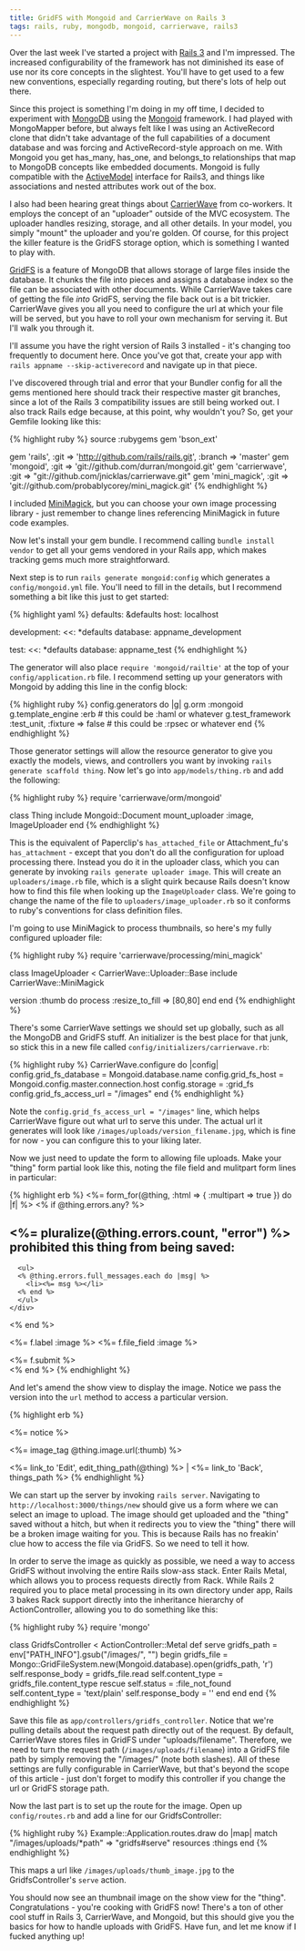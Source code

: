 ```yaml
---
title: GridFS with Mongoid and CarrierWave on Rails 3
tags: rails, ruby, mongodb, mongoid, carrierwave, rails3
---
```


Over the last week I've started a project with [Rails 3](http://guides.rails.info/3_0_release_notes.html) and I'm impressed. The increased configurability of the framework has not diminished its ease of use nor its core concepts in the slightest. You'll have to get used to a few new conventions, especially regarding routing, but there's lots of help out there.

Since this project is something I'm doing in my off time, I decided to experiment with [MongoDB](http://www.mongodb.org/) using the [Mongoid](http://mongoid.org) framework. I had played with MongoMapper before, but always felt like I was using an ActiveRecord clone that didn't take advantage of the full capabilities of a document database and was forcing and ActiveRecord-style approach on me. With Mongoid you get has\_many, has\_one, and belongs\_to relationships that map to MongoDB concepts like embedded documents. Mongoid is fully compatible with the [ActiveModel](http://github.com/rails/rails/tree/master/activemodel) interface for Rails3, and things like associations and nested attributes work out of the box.

I also had been hearing great things about [CarrierWave](http://github.com/jnicklas/carrierwave) from co-workers. It employs the concept of an "uploader" outside of the MVC ecosystem. The uploader handles resizing, storage, and all other details. In your model, you simply "mount" the uploader and you're golden. Of course, for this project the killer feature is the GridFS storage option, which is something I wanted to play with.

[GridFS](http://www.mongodb.org/display/DOCS/GridFS+Specification) is a feature of MongoDB that allows storage of large files inside the database. It chunks the file into pieces and assigns a database index so the file can be associated with other documents. While CarrierWave takes care of getting the file _into_ GridFS, serving the file back out is a bit trickier. CarrierWave gives you all you need to configure the url at which your file will be served, but you have to roll your own mechanism for serving it. But I'll walk you through it.

I'll assume you have the right version of Rails 3 installed - it's changing too frequently to document here. Once you've got that, create your app with `rails appname --skip-activerecord` and navigate up in that piece.

I've discovered through trial and error that your Bundler config for all the gems mentioned here should track their respective master git branches, since a lot of the Rails 3 compatibility issues are still being worked out. I also track Rails edge because, at this point, why wouldn't you? So, get your Gemfile looking like this:

{% highlight ruby %}
source :rubygems
gem 'bson_ext'

gem 'rails', :git => 'http://github.com/rails/rails.git', :branch => 'master'
gem 'mongoid', :git => 'git://github.com/durran/mongoid.git'
gem 'carrierwave', :git => "git://github.com/jnicklas/carrierwave.git"
gem 'mini_magick', :git => 'git://github.com/probablycorey/mini_magick.git'
{% endhighlight %}

I included [MiniMagick](http://github.com/probablycorey/mini_magick), but you can choose your own image processing library - just remember to change lines referencing MiniMagick in future code examples. 

Now let's install your gem bundle. I recommend calling `bundle install vendor` to get all your gems vendored in your Rails app, which makes tracking gems much more straightforward. 

Next step is to run `rails generate mongoid:config` which generates a `config/mongoid.yml` file. You'll need to fill in the details, but I recommend something a bit like this just to get started:

{% highlight yaml %}
defaults: &defaults
  host: localhost

development:
  <<: *defaults
  database: appname_development

test:
  <<: *defaults
  database: appname_test
{% endhighlight %}

The generator will also place `require 'mongoid/railtie'` at the top of your `config/application.rb` file. I recommend setting up your generators with Mongoid by adding this line in the config block:

{% highlight ruby %}
config.generators do |g|
  g.orm :mongoid
  g.template_engine :erb # this could be :haml or whatever
  g.test_framework :test_unit, :fixture => false # this could be :rpsec or whatever
end
{% endhighlight %}

Those generator settings will allow the resource generator to give you exactly the models, views, and controllers you want by invoking `rails generate scaffold thing`. Now let's go into `app/models/thing.rb` and add the following:
  
{% highlight ruby %}
require 'carrierwave/orm/mongoid'

class Thing
  include Mongoid::Document
  mount_uploader :image, ImageUploader
end
{% endhighlight %}

This is the equivalent of Paperclip's `has_attached_file` or Attachment_fu's `has_attachment` - except that you don't do all the configuration for upload processing there. Instead you do it in the uploader class, which you can generate by invoking `rails generate uploader image`. This will create an `uploaders/image.rb` file, which is a slight quirk because Rails doesn't know how to find this file when looking up the `ImageUploader` class. We're going to change the name of the file to `uploaders/image_uploader.rb` so it conforms to ruby's conventions for class definition files. 

I'm going to use MiniMagick to process thumbnails, so here's my fully configured uploader file:

{% highlight ruby %}
require 'carrierwave/processing/mini_magick'

class ImageUploader < CarrierWave::Uploader::Base
  include CarrierWave::MiniMagick
  
  version :thumb do
    process :resize_to_fill => [80,80]
  end
end
{% endhighlight %}

There's some CarrierWave settings we should set up globally, such as all the MongoDB and GridFS stuff. An initializer is the best place for that junk, so stick this in a new file called `config/initializers/carrierwave.rb`:

{% highlight ruby %}
CarrierWave.configure do |config|
  config.grid_fs_database = Mongoid.database.name
  config.grid_fs_host = Mongoid.config.master.connection.host
  config.storage = :grid_fs
  config.grid_fs_access_url = "/images"
end
{% endhighlight %}

Note the `config.grid_fs_access_url = "/images"` line, which helps CarrierWave figure out what url to serve this under. The actual url it generates will look like `/images/uploads/version_filename.jpg`, which is fine for now - you can configure this to your liking later.

Now we just need to update the form to allowing file uploads. Make your "thing" form partial look like this, noting the file field and mulitpart form lines in particular:

{% highlight erb %}
<%= form_for(@thing, :html => { :multipart => true }) do |f| %>
  <% if @thing.errors.any? %>
    <div id="error_explanation">
      <h2><%= pluralize(@thing.errors.count, "error") %> prohibited this thing from being saved:</h2>

      <ul>
      <% @thing.errors.full_messages.each do |msg| %>
        <li><%= msg %></li>
      <% end %>
      </ul>
    </div>
  <% end %>
  
  <%= f.label :image %>
  <%= f.file_field :image %>

  <div class="actions">
    <%= f.submit %>
  </div>
<% end %>
{% endhighlight %}

And let's amend the show view to display the image. Notice we pass the version into the `url` method to access a particular version.

{% highlight erb %}
<p id="notice"><%= notice %></p>
<%= image_tag @thing.image.url(:thumb) %>

<%= link_to 'Edit', edit_thing_path(@thing) %> |
<%= link_to 'Back', things_path %>
{% endhighlight %}

We can start up the server by invoking `rails server`. Navigating to `http://localhost:3000/things/new` should give us a form where we can select an image to upload. The image should get uploaded and the "thing" saved without a hitch, but when it redirects you to view the "thing" there will be a broken image waiting for you. This is because Rails has no freakin' clue how to access the file via GridFS. So we need to tell it how.

In order to serve the image as quickly as possible, we need a way to access GridFS without involving the entire Rails slow-ass stack. Enter Rails Metal, which allows you to process requests directly from Rack. While Rails 2 required you to place metal processing in its own directory under app, Rails 3 bakes Rack support directly into the inheritance hierarchy of ActionController, allowing you to do something like this:

{% highlight ruby %}
require 'mongo'

class GridfsController < ActionController::Metal
  def serve
    gridfs_path = env["PATH_INFO"].gsub("/images/", "")
    begin
      gridfs_file = Mongo::GridFileSystem.new(Mongoid.database).open(gridfs_path, 'r')
      self.response_body = gridfs_file.read
      self.content_type = gridfs_file.content_type
    rescue
      self.status = :file_not_found
      self.content_type = 'text/plain'
      self.response_body = ''
    end
  end
end
{% endhighlight %}

Save this file as `app/controllers/gridfs_controller`. Notice that we're pulling details about the request path directly out of the request. By default, CarrierWave stores files in GridFS under "uploads/filename". Therefore, we need to turn the request path (`/images/uploads/filename`) into a GridFS file path by simply removing the "/images/" (note both slashes). All of these settings are fully configurable in CarrierWave, but that's beyond the scope of this article - just don't forget to modify this controller if you change the url or GridFS storage path.

Now the last part is to set up the route for the image. Open up `config/routes.rb` and add a line for our GridfsController:

{% highlight ruby %}
Example::Application.routes.draw do |map|
  match "/images/uploads/*path" => "gridfs#serve"
  resources :things
end
{% endhighlight %}

This maps a url like `/images/uploads/thumb_image.jpg` to the GridfsController's `serve` action.

You should now see an thumbnail image on the show view for the "thing". Congratulations - you're cooking with GridFS now! There's a ton of other cool stuff in Rails 3, CarrierWave, and Mongoid, but this should give you the basics for how to handle uploads with GridFS. Have fun, and let me know if I fucked anything up!